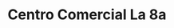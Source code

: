 ---
title: "Centro Comercial La 8a"
url: /pereira/centro-comercial-la-8a/
shop: centro comercial
---